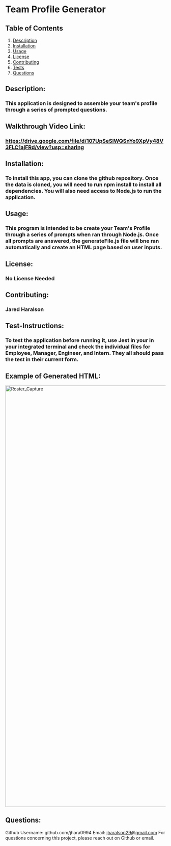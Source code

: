 # Team Profile Generator

## Table of Contents

1.  [Description](#description)
2.  [Installation](#installation)
3.  [Usage](#usage)
4.  [License](#license)
5.  [Contributing](#contributing)
6.  [Tests](#test-instructions)
7.  [Questions](#questions)
## Description:
### This application is designed to assemble your team's profile through a series of prompted questions.

## Walkthrough Video Link:
### https://drive.google.com/file/d/107UpSeSIWQSnYo9XpVy48V3FLC1ajFRd/view?usp=sharing
## Installation:
### To install this app, you can clone the github repository. Once the data is cloned, you will need to run npm install to install all dependencies. You will also need access to Node.js to run the application.
## Usage:
### This program is intended to be create your Team's Profile through a series of prompts when ran through Node.js. Once all prompts are answered, the generateFile.js file will bne ran automatically and create an HTML page based on user inputs.
## License:
### No License Needed
## Contributing:
### Jared Haralson
## Test-Instructions:
### To test the application before running it, use Jest in your in your integrated terminal and check  the individual files for Employee, Manager, Engineer, and Intern. They all should pass the test in their current form. 

## Example of Generated HTML:
<img width="1323" alt="Roster_Capture" src="https://user-images.githubusercontent.com/92455472/149647929-466ab4c5-6c80-4cd1-adc9-cb5d399b4c07.png">

## Questions:
Github Username: github.com/jhara0994
Email: jharalson29@gmail.com
For questions concerning this project, please reach out on Github or email.

